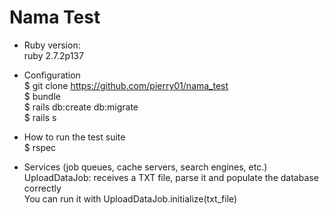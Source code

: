# Nama Test

* Ruby version:  
ruby 2.7.2p137

* Configuration  
$ git clone https://github.com/pierry01/nama_test  
$ bundle  
$ rails db:create db:migrate  
$ rails s

* How to run the test suite  
$ rspec

* Services (job queues, cache servers, search engines, etc.)  
UploadDataJob: receives a TXT file, parse it and populate the database correctly  
You can run it with UploadDataJob.initialize(txt_file)  
